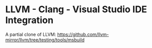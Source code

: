 # LLVM - Clang - Visual Studio IDE Integration

A partial clone of LLVM: https://github.com/llvm-mirror/llvm/tree/testing/tools/msbuild